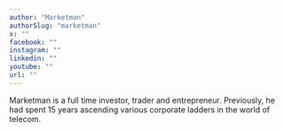 ```yaml
---
author: "Marketman"
authorSlug: "marketman"
x: ""
facebook: ""
instagram: ""
linkedin: ""
youtube: ""
url: ""
---
```


Marketman is a full time investor, trader and entrepreneur. Previously, he had spent 15 years ascending various corporate ladders in the world of telecom.
